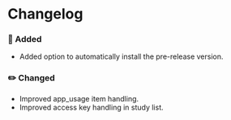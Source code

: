 # Changelog
### 🚀 Added

- Added option to automatically install the pre-release version.

### ✏️ Changed

- Improved app_usage item handling.
- Improved access key handling in study list.